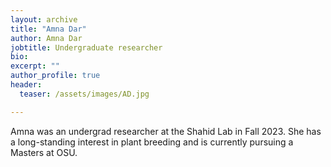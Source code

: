 ```yaml
---
layout: archive
title: "Amna Dar"
author: Amna Dar
jobtitle: Undergraduate researcher
bio:
excerpt: ""
author_profile: true
header:
  teaser: /assets/images/AD.jpg

---
```

Amna was an undergrad researcher at the Shahid Lab in Fall 2023. She has a long-standing interest in plant breeding and is currently pursuing a Masters at OSU.

